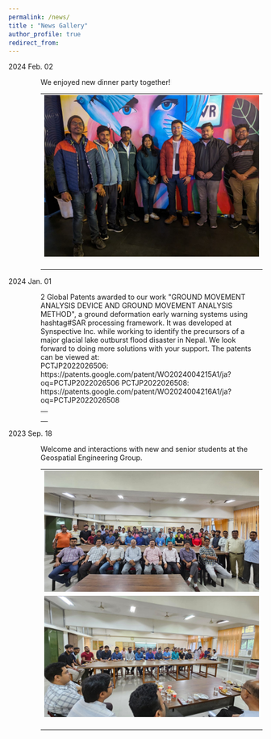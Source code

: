 ```yaml
---
permalink: /news/
title : "News Gallery"
author_profile: true
redirect_from: 
---
```








<a name="20240202"></a>
<p align="justify"><dt>2024 Feb. 02</dt>
<dd>
<ul style= "list-style-type:disc;">
We enjoyed new dinner party together!
<br>
<table style="margin-bottom: 0px;" class="no-border">
<tbody>
<tr>
<td><img src="../images/news/2024/PXL_20240201.jpg" width="500"></td>
</tr>
<tr>
<td><p></p></td>
</tr>
</tbody>
</table>
</dd>


<a name="20240104"></a>
<p align="justify"><dt>2024 Jan. 01</dt>
<dd>
<ul style= "list-style-type:disc;">
2 Global Patents awarded to our work "GROUND MOVEMENT ANALYSIS DEVICE AND GROUND MOVEMENT ANALYSIS METHOD", a ground deformation early warning systems using hashtag#SAR processing framework. It was developed at Synspective Inc. while working to identify the precursors of a major glacial lake outburst flood disaster in Nepal. We look forward to doing more solutions with your support. The patents can be viewed at: <br>
PCTJP2022026506: https://patents.google.com/patent/WO2024004215A1/ja?oq=PCTJP2022026506
PCTJP2022026508: https://patents.google.com/patent/WO2024004216A1/ja?oq=PCTJP2022026508
<br>
<table style="margin-bottom: 0px;" class="no-border">
<tbody>
<tr>
</tr>
<tr>
<td><p></p></td>
</tr>
</tbody>
</table>
</dd>


<a name="20230902"></a>
<p align="justify"><dt>2023 Sep. 18</dt>
<dd>
<ul style= "list-style-type:disc;">
Welcome and interactions with new and senior students at the Geospatial Engineering Group.
<br>
<table style="margin-bottom: 0px;" class="no-border">
<tbody>
<tr>
<td><img src="../images/news/2023/PXL-20230918-01.jpg" width="500"></td>
</tr>
<tr>
<td><img src="../images/news/2023/PXL-20230918-02.jpg" width="500"></td>
</tr>
<tr>
<td><p></p></td>
</tr>
</tbody>
</table>
</dd>
